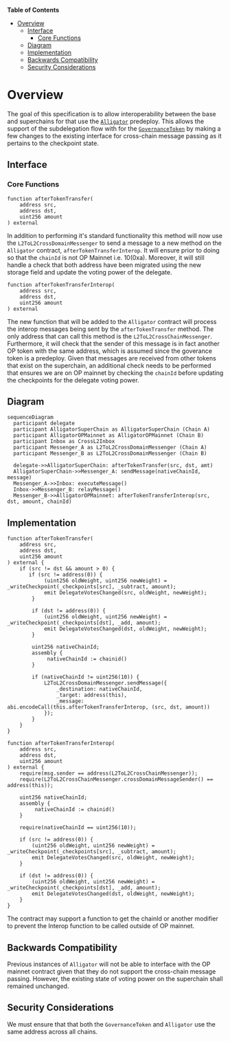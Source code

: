 <!-- START doctoc generated TOC please keep comment here to allow auto update -->
<!-- DON'T EDIT THIS SECTION, INSTEAD RE-RUN doctoc TO UPDATE -->
**Table of Contents**

- [Overview](#overview)
  - [Interface](#interface)
    - [Core Functions](#core-functions)
  - [Diagram](#diagram)
  - [Implementation](#implementation)
  - [Backwards Compatibility](#backwards-compatibility)
  - [Security Considerations](#security-considerations)

<!-- END doctoc generated TOC please keep comment here to allow auto update -->

# Overview

The goal of this specification is to allow interoperability between the base and superchains for that use the [`Alligator`](alligator.md) predeploy. This allows the support of the
subdelegation flow with for the [`GovernanceToken`](gov-token.md) by making a few changes to the existing interface for cross-chain message passing as it pertains to the checkpoint state.

## Interface

### Core Functions

```solidity
function afterTokenTransfer(
    address src,
    address dst,
    uint256 amount
) external
```

In addition to performing it's standard functionality this method will now use the `L2ToL2CrossDomainMessenger` to send a message to a new method on the `Alligator` contract, `afterTokenTransferInterop`. It will ensure prior to doing so that the `chainId` is not OP Mainnet i.e. 10(0xa). Moreover, it will still handle a check that both address have been migrated using
the new storage field and update the voting power of the delegate.

```solidity
function afterTokenTransferInterop(
    address src,
    address dst,
    uint256 amount
) external
```

The new function that will be added to the `Alligator` contract will process the interop messages being sent by the `afterTokenTransfer` method. The only address that can call
this method is the `L2ToL2CrossChainMessenger`. Furthermore, it will check that the sender of this message is in fact another OP token with the same address, which is assumed since the
goverance token is a predeploy. Given that messages are received from other tokens that exist on the superchain, an additional check needs to be performed that ensures we are on OP
mainnet by checking the `chainId` before updating the checkpoints for the delegate voting power.

## Diagram

```mermaid
sequenceDiagram
  participant delegate
  participant AlligatorSuperChain as AlligatorSuperChain (Chain A)
  participant AlligatorOPMainnet as AlligatorOPMainnet (Chain B)
  participant Inbox as CrossL2Inbox
  participant Messenger_A as L2ToL2CrossDomainMessenger (Chain A)
  participant Messenger_B as L2ToL2CrossDomainMessenger (Chain B)

  delegate->>AlligatorSuperChain: afterTokenTransfer(src, dst, amt)
  AlligatorSuperChain->>Messenger_A: sendMessage(nativeChainId, message)
  Messenger_A->>Inbox: executeMessage()
  Inbox->>Messenger_B: relayMessage()
  Messenger_B->>AlligatorOPMainnet: afterTokenTransferInterop(src, dst, amount, chainId)
```

## Implementation

```solidity
function afterTokenTransfer(
    address src,
    address dst,
    uint256 amount
) external {
    if (src != dst && amount > 0) {
       if (src != address(0)) {
            (uint256 oldWeight, uint256 newWeight) = _writeCheckpoint(_checkpoints[src], _subtract, amount);
            emit DelegateVotesChanged(src, oldWeight, newWeight);
        }

        if (dst != address(0)) {
            (uint256 oldWeight, uint256 newWeight) = _writeCheckpoint(_checkpoints[dst], _add, amount);
            emit DelegateVotesChanged(dst, oldWeight, newWeight);
        }

        uint256 nativeChainId;
        assembly {
             nativeChainId := chainid()
        }

        if (nativeChainId != uint256(10)) {
            L2ToL2CrossDomainMessenger.sendMessage({
                _destination: nativeChainId,
                _target: address(this),
                _message: abi.encodeCall(this.afterTokenTransferInterop, (src, dst, amount))
            });
        }
    }
}

function afterTokenTransferInterop(
    address src,
    address dst,
    uint256 amount
) external {
    require(msg.sender == address(L2ToL2CrossChainMessenger));
    require(L2ToL2CrossChainMessenger.crossDomainMessageSender() == address(this));

    uint256 nativeChainId;
    assembly {
         nativeChainId := chainid()
    }

    require(nativeChainId == uint256(10));

    if (src != address(0)) {
        (uint256 oldWeight, uint256 newWeight) = _writeCheckpoint(_checkpoints[src], _subtract, amount);
        emit DelegateVotesChanged(src, oldWeight, newWeight);
    }

    if (dst != address(0)) {
        (uint256 oldWeight, uint256 newWeight) = _writeCheckpoint(_checkpoints[dst], _add, amount);
        emit DelegateVotesChanged(dst, oldWeight, newWeight);
    }
}
```

The contract may support a function to get the chainId or another modifier to prevent the Interop function to be called outside of OP mainnet.

## Backwards Compatibility

Previous instances of `Alligator` will not be able to interface with the OP mainnet contract given that they do not support the cross-chain message passing. However, the existing state
of voting power on the superchain shall remained unchanged.

## Security Considerations

We must ensure that that both the `GovernanceToken` and `Alligator` use the same address across all chains.
